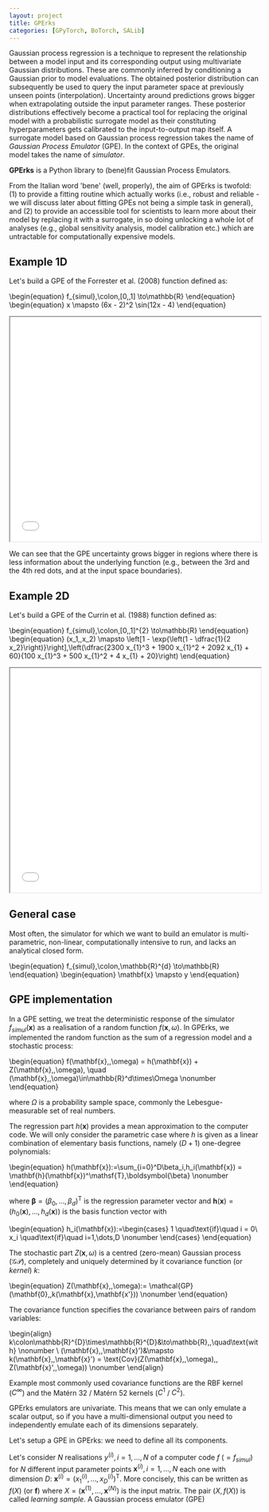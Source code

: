 ```yaml
---
layout: project
title: GPErks
categories: [GPyTorch, BoTorch, SALib]
---
```


Gaussian process regression is a technique to represent the relationship between a model input and its corresponding output using multivariate Gaussian distributions. These are commonly inferred by conditioning a Gaussian prior to model evaluations. The obtained posterior distribution can subsequently be used to query the input parameter space at previously unseen points (interpolation). Uncertainty around predictions grows bigger when extrapolating outside the input parameter ranges. These posterior distributions effectively become a practical tool for replacing the original model with a probabilistic surrogate model as their constituting hyperparameters gets calibrated to the input-to-output map itself. A surrogate model based on Gaussian process regression takes the name of *Gaussian Process Emulator* (GPE). In the context of GPEs, the original model takes the name of *simulator*.

**GPErks** is a Python library to (bene)fit Gaussian Process Emulators.

From the Italian word 'bene' (well, properly), the aim of GPErks is twofold: (1) to provide a fitting routine which actually works (i.e., robust and reliable - we will discuss later about fitting GPEs not being a simple task in general), and (2) to provide an accessible tool for scientists to learn more about their model by replacing it with a surrogate, in so doing unlocking a whole lot of analyses (e.g., global sensitivity analysis, model calibration etc.) which are untractable for computationally expensive models.

## Example 1D
Let's build a GPE of the Forrester et al. (2008) function defined as:

\begin{equation}
    f_{simul}\,\colon\,[0,\,1] \to\mathbb{R}
\end{equation}
\begin{equation}
    x \mapsto (6x - 2)^2 \sin(12x - 4)
\end{equation}

<iframe src="/images/plotly/GPErks_Figure1.html" height="450" width="100%"></iframe>

We can see that the GPE uncertainty grows bigger in regions where there is less information about the underlying function (e.g., between the 3rd and the 4th red dots, and at the input space boundaries).

## Example 2D
Let's build a GPE of the Currin et al. (1988) function defined as:

\begin{equation}
f_{simul}\,\colon\,[0,\,1]^{2} \to\mathbb{R}
\end{equation}
\begin{equation}
(x_1,\,x_2) \mapsto \left[1 - \exp{\left(1 - \dfrac{1}{2 x_2}\right)}\right]\,\left(\dfrac{2300 x_{1}^3 + 1900 x_{1}^2 + 2092 x_{1} + 60}{100 x_{1}^3 + 500 x_{1}^2 + 4 x_{1} + 20}\right)
\end{equation}

<iframe src="/images/plotly/GPErks_Figure2.html" height="450" width="100%"></iframe>

## General case
Most often, the simulator for which we want to build an emulator is multi-parametric, non-linear, computationally intensive to run, and lacks an analytical closed form.

\begin{equation}
    f_{simul}\,\colon\,\mathbb{R}^{d} \to\mathbb{R}
\end{equation}
\begin{equation}
    \mathbf{x} \mapsto y
\end{equation}

## GPE implementation
In a GPE setting, we treat the deterministic response of the simulator $f_{simul}(\mathbf{x})$ as a realisation of a random function $f(\mathbf{x},\,\omega)$. In GPErks, we implemented the random function as the sum of a regression model and a stochastic process:

\begin{equation}
    f(\mathbf{x},\,\omega) = h(\mathbf{x}) + Z(\mathbf{x},\,\omega), \quad (\mathbf{x},\,\omega)\in\mathbb{R}^d\times\Omega \nonumber
\end{equation}

where $\Omega$ is a probability sample space, commonly the Lebesgue-measurable set of real numbers.

The regression part $h(\mathbf{x})$ provides a mean approximation to the computer code. We will only consider the parametric case where $h$ is given as a linear combination of elementary basis functions, namely $(D+1)$ one-degree polynomials:

\begin{equation}
    h(\mathbf{x}):=\sum_{i=0}^D\beta_i\,h_i(\mathbf{x}) = \mathbf{h}(\mathbf{x})^\mathsf{T}\,\boldsymbol{\beta} \nonumber
\end{equation}

where $\boldsymbol{\beta} = (\beta_0,\dots,\beta_d)^\mathsf{T}$ is the regression parameter vector and $\mathbf{h}(\mathbf{x}) = (h_0(\mathbf{x}),\dots,h_d(\mathbf{x}))$ is the basis function vector with

\begin{equation}
    h_i(\mathbf{x}):=\begin{cases}
        1 \quad\text{if}\quad i = 0\\
        x_i \quad\text{if}\quad i=1,\dots,D \nonumber
    \end{cases}
\end{equation}

The stochastic part $Z(\mathbf{x},\,\omega)$ is a centred (zero-mean) Gaussian process ($\mathcal{GP}$), completely and uniquely determined by it covariance function (or *kernel*) $k$:

\begin{equation}
    Z(\mathbf{x},\,\omega):= \mathcal{GP}(\mathbf{0},\,k(\mathbf{x},\mathbf{x'})) \nonumber
\end{equation}

The covariance function specifies the covariance between pairs of random variables:

\begin{align}
    k\colon\mathbb{R}^{D}\times\mathbb{R}^{D}&\to\mathbb{R}\,,\quad\text{with}  \nonumber \\
    (\mathbf{x},\,\mathbf{x}')&\mapsto k(\mathbf{x},\,\mathbf{x}') = \text{Cov}(Z(\mathbf{x},\,\omega),\, Z(\mathbf{x}',\,\omega)) \nonumber
\end{align}

Example most commonly used covariance functions are the RBF kernel ($C^{\infty}$) and the Matérn 32 / Matérn 52 kernels ($C^{1}$ / $C^{2}$).

GPErks emulators are univariate. This means that we can only emulate a scalar output, so if you have a multi-dimensional output you need to independently emulate each of its dimensions separately.

Let's setup a GPE in GPErks: we need to define all its components.



Let's consider $N$ realisations $y^{(i)},\,i=1,\,\dots,\,N$ of a computer code $f$ ($=f_{simul}$) for $N$ different input parameter points $\mathbf{x}^{(i)},\,i=1,\,\dots,\,N$ each one with dimension $D$: $\mathbf{x}^{(i)}=(x_{1}^{(i)},\,\dots,\,x_{D}^{(i)})^\mathsf{T}$. More concisely, this can be written as $f(X)$ (or $\mathbf{f}$) where $X=(\mathbf{x}^{(1)},\,\dots,\,\mathbf{x}^{(N)})$ is the input matrix. The pair $(X,\,f(X))$ is called *learning sample*. A Gaussian process emulator (GPE) 